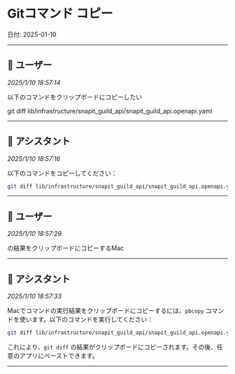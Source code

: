 # Gitコマンド コピー

日付: 2025-01-10

---

## 👤 ユーザー
*2025/1/10 18:57:14*

以下のコマンドをクリップボードにコピーしたい

git diff lib/infrastructure/snapit_guild_api/snapit_guild_api.openapi.yaml

---

## 🤖 アシスタント
*2025/1/10 18:57:16*

以下のコマンドをコピーしてください：

```bash
git diff lib/infrastructure/snapit_guild_api/snapit_guild_api.openapi.yaml
```

---

## 👤 ユーザー
*2025/1/10 18:57:29*

の結果をクリップボードにコピーするMac

---

## 🤖 アシスタント
*2025/1/10 18:57:33*

Macでコマンドの実行結果をクリップボードにコピーするには、`pbcopy` コマンドを使います。以下のコマンドを実行してください：

```bash
git diff lib/infrastructure/snapit_guild_api/snapit_guild_api.openapi.yaml | pbcopy
```

これにより、`git diff` の結果がクリップボードにコピーされます。その後、任意のアプリにペーストできます。

---
